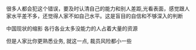 很多人都会犯这个错误，要及时认清自己的能力和别人差距,光看表面，感觉跟人家水平差不多，还觉得人家不如自己水平。这是盲目的自信和不够深入的判断

中国现状的缩影  各行各业太多没能力的人占着大量的资源

但是人家比你更熟悉业务, 就这一点, 裁员风险都小一些